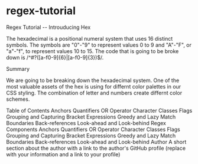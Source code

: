 # regex-tutorial

Regex Tutorial -- Introuducing Hex 

The hexadecimal is a positional numeral system that uses 16 distinct symbols. The symbols are "0"-"9" to represent values 0 to 9 and "A"-"F", or "a"-"f", to represent values 10 to 15. The code that is going to be broke down is /^#?([a-f0-9]{6}|[a-f0-9]{3})$/.



Summary

We are going to be breaking down the hexadecimal system. One of the most valuable assets of the hex is using for differnt color palettes in our CSS styling. The combination of letter and numbers create differnt color schemes. 

Table of Contents
Anchors
Quantifiers
OR Operator
Character Classes
Flags
Grouping and Capturing
Bracket Expressions
Greedy and Lazy Match
Boundaries
Back-references
Look-ahead and Look-behind
Regex Components
Anchors
Quantifiers
OR Operator
Character Classes
Flags
Grouping and Capturing
Bracket Expressions
Greedy and Lazy Match
Boundaries
Back-references
Look-ahead and Look-behind
Author
A short section about the author with a link to the author's GitHub profile (replace with your information and a link to your profile)